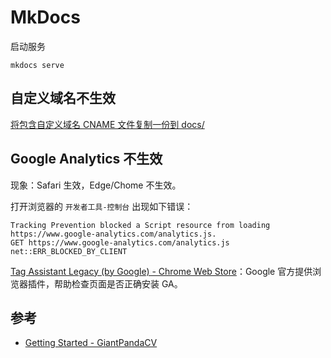 # MkDocs

启动服务

```shell
mkdocs serve
```

## 自定义域名不生效

[将包含自定义域名 CNAME 文件复制一份到 docs/](https://mkdocs.zimoapps.com/user-guide/deploying-your-docs/#_2)

## Google Analytics 不生效

现象：Safari 生效，Edge/Chome 不生效。

打开浏览器的 `开发者工具-控制台` 出现如下错误：

```
Tracking Prevention blocked a Script resource from loading https://www.google-analytics.com/analytics.js.
GET https://www.google-analytics.com/analytics.js net::ERR_BLOCKED_BY_CLIENT
```

[Tag Assistant Legacy (by Google) - Chrome Web Store](https://chrome.google.com/webstore/detail/tag-assistant-legacy-by-g/kejbdjndbnbjgmefkgdddjlbokphdefk?hl=en)：Google 官方提供浏览器插件，帮助检查页面是否正确安装 GA。

## 参考

- [Getting Started - GiantPandaCV](http://giantpandacv.com/)


